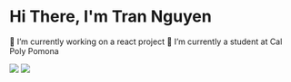 # Hi There, I'm Tran Nguyen

🔭 I’m currently working on a react project
🌱 I’m currently a student at Cal Poly Pomona

<img src="https://img.shields.io/badge/Python-FFD43B?style=for-the-badge&logo=python&logoColor=blue"/>
<img src="https://img.shields.io/badge/Java-ED8B00?style=for-the-badge&logo=java&logoColor=white" />
<img scr="https://img.shields.io/badge/C%2B%2B-00599C?style=for-the-badge&logo=c%2B%2B&logoColor=white"/>
<img scr="https://img.shields.io/badge/JavaScript-323330?style=for-the-badge&logo=javascript&logoColor=F7DF1E"/>
<img scr="https://img.shields.io/badge/Go-00ADD8?style=for-the-badge&logo=go&logoColor=white"/>
<img scr="https://img.shields.io/badge/React-20232A?style=for-the-badge&logo=react&logoColor=61DAFB" />

